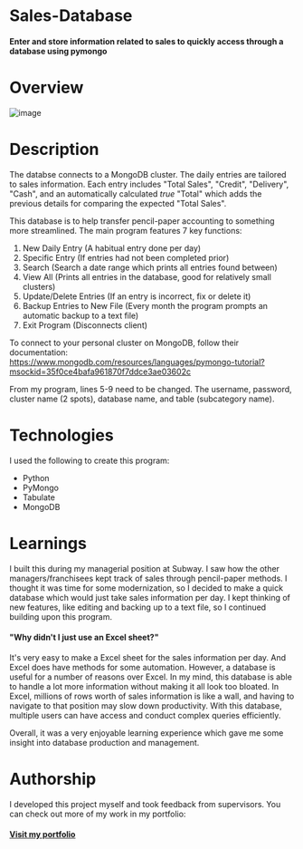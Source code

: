 # Sales-Database
#### Enter and store information related to sales to quickly access through a database using pymongo

# Overview
![image](https://github.com/user-attachments/assets/cb7ca33e-ab8c-4101-9175-19750965e57e)

# Description
The databse connects to a MongoDB cluster. The daily entries are tailored to sales information. Each entry includes "Total Sales", "Credit", "Delivery", "Cash", and an automatically calculated *true* "Total" which adds the previous details for comparing the expected "Total Sales".

This database is to help transfer pencil-paper accounting to something more streamlined. The main program features 7 key functions: 
1. New Daily Entry (A habitual entry done per day)
2. Specific Entry (If entries had not been completed prior)
3. Search (Search a date range which prints all entries found between)
4. View All (Prints all entries in the database, good for relatively small clusters)
5. Update/Delete Entries (If an entry is incorrect, fix or delete it)
6. Backup Entries to New File (Every month the program prompts an automatic backup to a text file)
7. Exit Program (Disconnects client)

To connect to your personal cluster on MongoDB, follow their documentation: 
https://www.mongodb.com/resources/languages/pymongo-tutorial?msockid=35f0ce4bafa961870f7ddce3ae03602c

From my program, lines 5-9 need to be changed. The username, password, cluster name (2 spots), database name, and table (subcategory name).

# Technologies
I used the following to create this program:
- Python
- PyMongo
- Tabulate
- MongoDB

# Learnings
I built this during my managerial position at Subway. I saw how the other managers/franchisees kept track of sales through pencil-paper methods. I thought it was time for some modernization, so I decided to make a quick database which would just take sales information per day. I kept thinking of new features, like editing and backing up to a text file, so I continued building upon this program.

#### "Why didn't I just use an Excel sheet?"
It's very easy to make a Excel sheet for the sales information per day. And Excel does have methods for some automation. However, a database is useful for a number of reasons over Excel. In my mind, this database is able to handle a lot more information without making it all look too bloated. In Excel, millions of rows worth of sales information is like a wall, and having to navigate to that position may slow down productivity. With this database, multiple users can have access and conduct complex queries efficiently.

Overall, it was a very enjoyable learning experience which gave me some insight into database production and management.

# Authorship

I developed this project myself and took feedback from supervisors. You can check out more of my work in my portfolio:

#### [Visit my portfolio](https://portfolio-ompatel.netlify.app/)
